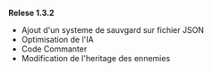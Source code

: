 <strong>Relese 1.3.2</strong>

* Ajout d'un systeme de sauvgard sur fichier JSON
* Optimisation de l'IA
* Code Commanter
* Modification de l'heritage des ennemies
